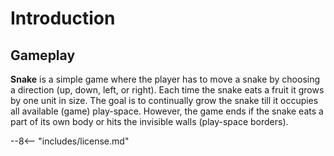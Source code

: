 # Introduction

## Gameplay

**Snake** is a simple game where the player has to move a snake by choosing a direction (up, down, left, or right). Each time the snake eats a fruit it grows by one unit in size. The goal is to continually grow the snake till it occupies all available (game) play-space. However, the game ends if the snake eats a part of its own body or hits the invisible walls (play-space borders).

--8<-- "includes/license.md"
